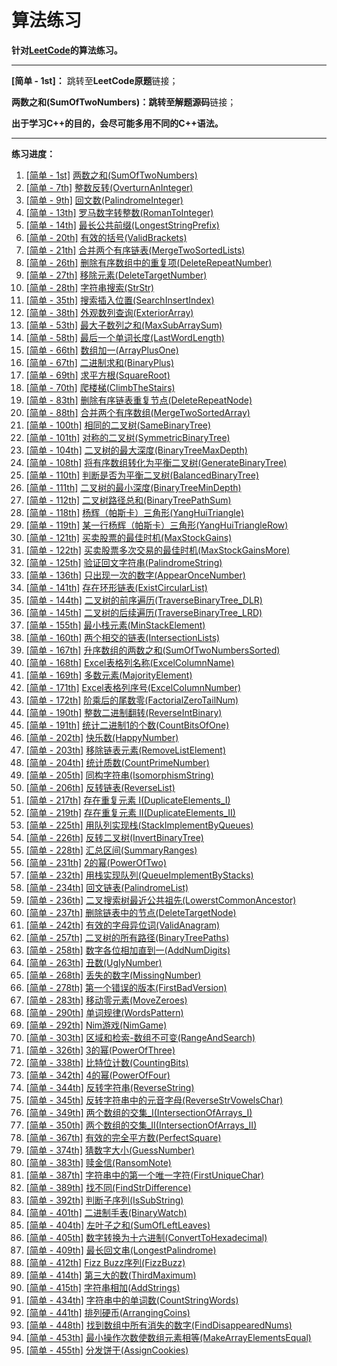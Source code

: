 # 算法练习
**针对[LeetCode](https://leetcode-cn.com)的算法练习。**

------

**[简单 - 1st]：** 跳转至**LeetCode原题**链接；

**两数之和(SumOfTwoNumbers)：**跳转至**解题源码**链接；

**出于学习C++的目的，会尽可能多用不同的C++语法。**

------

**练习进度：**

1. [[简单 - 1st]](https://leetcode-cn.com/problems/two-sum/)  [两数之和(SumOfTwoNumbers)](https://github.com/FrankXu7/AlgorithmCodes/tree/main/codes/SumOfTwoNumbers)
2. [[简单 - 7th]](https://leetcode-cn.com/problems/reverse-integer/)  [整数反转(OverturnAnInteger)](https://github.com/FrankXu7/AlgorithmCodes/tree/main/codes/OverturnAnInteger)
3. [[简单 - 9th]](https://leetcode-cn.com/problems/palindrome-number/)  [回文数(PalindromeInteger)](https://github.com/FrankXu7/AlgorithmCodes/tree/main/codes/PalindromeInteger)
4. [[简单 - 13th]](https://leetcode-cn.com/problems/roman-to-integer/)  [罗马数字转整数(RomanToInteger)](https://github.com/FrankXu7/AlgorithmCodes/tree/main/codes/RomanToInteger)
5. [[简单 - 14th]](https://leetcode-cn.com/problems/longest-common-prefix/)  [最长公共前缀(LongestStringPrefix)](https://github.com/FrankXu7/AlgorithmCodes/tree/main/codes/LongestStringPrefix)
6. [[简单 - 20th]](https://leetcode-cn.com/problems/valid-parentheses/)  [有效的括号(ValidBrackets)](https://github.com/FrankXu7/AlgorithmCodes/tree/main/codes/ValidBrackets)
7. [[简单 - 21th]](https://leetcode-cn.com/problems/merge-two-sorted-lists/)  [合并两个有序链表(MergeTwoSortedLists)](https://github.com/FrankXu7/AlgorithmCodes/tree/main/codes/MergeTwoSortedLists)
8. [[简单 - 26th]](https://leetcode-cn.com/problems/remove-duplicates-from-sorted-array/)  [删除有序数组中的重复项(DeleteRepeatNumber)](https://github.com/FrankXu7/AlgorithmCodes/tree/main/codes/DeleteRepeatNumber)
9. [[简单 - 27th]](https://leetcode-cn.com/problems/remove-element/)  [移除元素(DeleteTargetNumber)](https://github.com/FrankXu7/AlgorithmCodes/tree/main/codes/DeleteTargetNumber)
10. [[简单 - 28th]](https://leetcode-cn.com/problems/implement-strstr/)  [字符串搜索(StrStr)](https://github.com/FrankXu7/AlgorithmCodes/tree/main/codes/StrStr)
11. [[简单 - 35th]](https://leetcode-cn.com/problems/search-insert-position/)  [搜索插入位置(SearchInsertIndex)](https://github.com/FrankXu7/AlgorithmCodes/tree/main/codes/SearchInsertIndex)
12. [[简单 - 38th]](https://leetcode-cn.com/problems/count-and-say/)  [外观数列查询(ExteriorArray)](https://github.com/FrankXu7/AlgorithmCodes/tree/main/codes/ExteriorArray)
13. [[简单 - 53th]](https://leetcode-cn.com/problems/maximum-subarray/)  [最大子数列之和(MaxSubArraySum)](https://github.com/FrankXu7/AlgorithmCodes/tree/main/codes/MaxSubArraySum)
14. [[简单 - 58th]](https://leetcode-cn.com/problems/length-of-last-word/)  [最后一个单词长度(LastWordLength)](https://github.com/FrankXu7/AlgorithmCodes/tree/main/codes/LastWordLength)
15. [[简单 - 66th]](https://leetcode-cn.com/problems/plus-one/)  [数组加一(ArrayPlusOne)](https://github.com/FrankXu7/AlgorithmCodes/tree/main/codes/ArrayPlusOne)
16. [[简单 - 67th]](https://leetcode-cn.com/problems/add-binary/)  [二进制求和(BinaryPlus)](https://github.com/FrankXu7/AlgorithmCodes/tree/main/codes/BinaryPlus)
17. [[简单 - 69th]](https://leetcode-cn.com/problems/sqrtx/)  [求平方根(SquareRoot)](https://github.com/FrankXu7/AlgorithmCodes/tree/main/codes/SquareRoot)
18. [[简单 - 70th]](https://leetcode-cn.com/problems/climbing-stairs/)  [爬楼梯(ClimbTheStairs)](https://github.com/FrankXu7/AlgorithmCodes/tree/main/codes/ClimbTheStairs)
19. [[简单 - 83th]](https://leetcode-cn.com/problems/remove-duplicates-from-sorted-list/)  [删除有序链表重复节点(DeleteRepeatNode)](https://github.com/FrankXu7/AlgorithmCodes/tree/main/codes/DeleteRepeatNode)
20. [[简单 - 88th]](https://leetcode-cn.com/problems/merge-sorted-array/)  [合并两个有序数组(MergeTwoSortedArray)](https://github.com/FrankXu7/AlgorithmCodes/tree/main/codes/MergeTwoSortedArray)
21. [[简单 - 100th]](https://leetcode-cn.com/problems/same-tree/)  [相同的二叉树(SameBinaryTree)](https://github.com/FrankXu7/AlgorithmCodes/tree/main/codes/SameBinaryTree)
22. [[简单 - 101th]](https://leetcode-cn.com/problems/symmetric-tree/)  [对称的二叉树(SymmetricBinaryTree)](https://github.com/FrankXu7/AlgorithmCodes/tree/main/codes/SymmetricBinaryTree)
23. [[简单 - 104th]](https://leetcode-cn.com/problems/maximum-depth-of-binary-tree/)  [二叉树的最大深度(BinaryTreeMaxDepth)](https://github.com/FrankXu7/AlgorithmCodes/tree/main/codes/BinaryTreeMaxDepth)
24. [[简单 - 108th]](https://leetcode-cn.com/problems/convert-sorted-array-to-binary-search-tree/)  [将有序数组转化为平衡二叉树(GenerateBinaryTree)](https://github.com/FrankXu7/AlgorithmCodes/tree/main/codes/GenerateBinaryTree)
25. [[简单 - 110th]](https://leetcode-cn.com/problems/balanced-binary-tree/)  [判断是否为平衡二叉树(BalancedBinaryTree)](https://github.com/FrankXu7/AlgorithmCodes/tree/main/codes/BalancedBinaryTree)
26. [[简单 - 111th]](https://leetcode-cn.com/problems/minimum-depth-of-binary-tree/)  [二叉树的最小深度(BinaryTreeMinDepth)](https://github.com/FrankXu7/AlgorithmCodes/tree/main/codes/BinaryTreeMinDepth)
27. [[简单 - 112th]](https://leetcode-cn.com/problems/path-sum/)  [二叉树路径总和(BinaryTreePathSum)](https://github.com/FrankXu7/AlgorithmCodes/tree/main/codes/BinaryTreePathSum)
28. [[简单 - 118th]](https://leetcode-cn.com/problems/pascals-triangle/)  [杨辉（帕斯卡）三角形(YangHuiTriangle)](https://github.com/FrankXu7/AlgorithmCodes/tree/main/codes/YangHuiTriangle)
29. [[简单 - 119th]](https://leetcode-cn.com/problems/pascals-triangle-ii/)  [某一行杨辉（帕斯卡）三角形(YangHuiTriangleRow)](https://github.com/FrankXu7/AlgorithmCodes/tree/main/codes/YangHuiTriangleRow)
30. [[简单 - 121th]](https://leetcode-cn.com/problems/best-time-to-buy-and-sell-stock/)  [买卖股票的最佳时机(MaxStockGains)](https://github.com/FrankXu7/AlgorithmCodes/tree/main/codes/MaxStockGains)
31. [[简单 - 122th]](https://leetcode-cn.com/problems/best-time-to-buy-and-sell-stock-ii/)  [买卖股票多次交易的最佳时机(MaxStockGainsMore)](https://github.com/FrankXu7/AlgorithmCodes/tree/main/codes/MaxStockGainsMore)
32. [[简单 - 125th]](https://leetcode-cn.com/problems/valid-palindrome/)  [验证回文字符串(PalindromeString)](https://github.com/FrankXu7/AlgorithmCodes/tree/main/codes/PalindromeString)
33. [[简单 - 136th]](https://leetcode-cn.com/problems/single-number/)  [只出现一次的数字(AppearOnceNumber)](https://github.com/FrankXu7/AlgorithmCodes/tree/main/codes/AppearOnceNumber)
34. [[简单 - 141th]](https://leetcode-cn.com/problems/linked-list-cycle/)  [存在环形链表(ExistCircularList)](https://github.com/FrankXu7/AlgorithmCodes/tree/main/codes/ExistCircularList)
35. [[简单 - 144th]](https://leetcode-cn.com/problems/binary-tree-preorder-traversal/)  [二叉树的前序遍历(TraverseBinaryTree_DLR)](https://github.com/FrankXu7/AlgorithmCodes/tree/main/codes/TraverseBinaryTree_DLR)
36. [[简单 - 145th]](https://leetcode-cn.com/problems/binary-tree-postorder-traversal/)  [二叉树的后续遍历(TraverseBinaryTree_LRD)](https://github.com/FrankXu7/AlgorithmCodes/tree/main/codes/TraverseBinaryTree_LRD)
37. [[简单 - 155th]](https://leetcode-cn.com/problems/min-stack/)  [最小栈元素(MinStackElement)](https://github.com/FrankXu7/AlgorithmCodes/tree/main/codes/MinStackElement)
38. [[简单 - 160th]](https://leetcode-cn.com/problems/intersection-of-two-linked-lists/)  [两个相交的链表(IntersectionLists)](https://github.com/FrankXu7/AlgorithmCodes/tree/main/codes/IntersectionLists)
39. [[简单 - 167th]](https://leetcode-cn.com/problems/two-sum-ii-input-array-is-sorted/)  [升序数组的两数之和(SumOfTwoNumbersSorted)](https://github.com/FrankXu7/AlgorithmCodes/tree/main/codes/SumOfTwoNumbersSorted)
40. [[简单 - 168th]](https://leetcode-cn.com/problems/excel-sheet-column-title/)  [Excel表格列名称(ExcelColumnName)](https://github.com/FrankXu7/AlgorithmCodes/tree/main/codes/ExcelColumnName)
41. [[简单 - 169th]](https://leetcode-cn.com/problems/majority-element/)  [多数元素(MajorityElement)](https://github.com/FrankXu7/AlgorithmCodes/tree/main/codes/MajorityElement)
42. [[简单 - 171th]](https://leetcode-cn.com/problems/excel-sheet-column-number/)  [Excel表格列序号(ExcelColumnNumber)](https://github.com/FrankXu7/AlgorithmCodes/tree/main/codes/ExcelColumnNumber)
43. [[简单 - 172th]](https://leetcode-cn.com/problems/factorial-trailing-zeroes/)  [阶乘后的尾数零(FactorialZeroTailNum)](https://github.com/FrankXu7/AlgorithmCodes/tree/main/codes/FactorialZeroTailNum)
44. [[简单 - 190th]](https://leetcode-cn.com/problems/reverse-bits/)  [整数二进制翻转(ReverseIntBinary)](https://github.com/FrankXu7/AlgorithmCodes/tree/main/codes/ReverseIntBinary)
45. [[简单 - 191th]](https://leetcode-cn.com/problems/number-of-1-bits/)  [统计二进制1的个数(CountBitsOfOne)](https://github.com/FrankXu7/AlgorithmCodes/tree/main/codes/CountBitsOfOne)
46. [[简单 - 202th]](https://leetcode-cn.com/problems/happy-number/)  [快乐数(HappyNumber)](https://github.com/FrankXu7/AlgorithmCodes/tree/main/codes/HappyNumber)
47. [[简单 - 203th]](https://leetcode-cn.com/problems/remove-linked-list-elements/)  [移除链表元素(RemoveListElement)](https://github.com/FrankXu7/AlgorithmCodes/tree/main/codes/RemoveListElement)
48. [[简单 - 204th]](https://leetcode-cn.com/problems/count-primes/)  [统计质数(CountPrimeNumber)](https://github.com/FrankXu7/AlgorithmCodes/tree/main/codes/CountPrimeNumber)
49. [[简单 - 205th]](https://leetcode-cn.com/problems/isomorphic-strings/)  [同构字符串(IsomorphismString)](https://github.com/FrankXu7/AlgorithmCodes/tree/main/codes/IsomorphismString)
50. [[简单 - 206th]](https://leetcode-cn.com/problems/reverse-linked-list/)  [反转链表(ReverseList)](https://github.com/FrankXu7/AlgorithmCodes/tree/main/codes/ReverseList)
51. [[简单 - 217th]](https://leetcode-cn.com/problems/contains-duplicate/)  [存在重复元素 I(DuplicateElements_I)](https://github.com/FrankXu7/AlgorithmCodes/tree/main/codes/DuplicateElements_I)
52. [[简单 - 219th]](https://leetcode-cn.com/problems/contains-duplicate-ii/)  [存在重复元素 II(DuplicateElements_II)](https://github.com/FrankXu7/AlgorithmCodes/tree/main/codes/DuplicateElements_II)
53. [[简单 - 225th]](https://leetcode-cn.com/problems/implement-stack-using-queues/)  [用队列实现栈(StackImplementByQueues)](https://github.com/FrankXu7/AlgorithmCodes/tree/main/codes/StackImplementByQueues)
54. [[简单 - 226th]](https://leetcode-cn.com/problems/invert-binary-tree/)  [反转二叉树(InvertBinaryTree)](https://github.com/FrankXu7/AlgorithmCodes/tree/main/codes/InvertBinaryTree)
55. [[简单 - 228th]](https://leetcode-cn.com/problems/summary-ranges/)  [汇总区间(SummaryRanges)](https://github.com/FrankXu7/AlgorithmCodes/tree/main/codes/SummaryRanges)
56. [[简单 - 231th]](https://leetcode-cn.com/problems/power-of-two/)  [2的幂(PowerOfTwo)](https://github.com/FrankXu7/AlgorithmCodes/tree/main/codes/PowerOfTwo)
57. [[简单 - 232th]](https://leetcode-cn.com/problems/implement-queue-using-stacks/)  [用栈实现队列(QueueImplementByStacks)](https://github.com/FrankXu7/AlgorithmCodes/tree/main/codes/QueueImplementByStacks)
58. [[简单 - 234th]](https://leetcode-cn.com/problems/palindrome-linked-list/)  [回文链表(PalindromeList)](https://github.com/FrankXu7/AlgorithmCodes/tree/main/codes/PalindromeList)
59. [[简单 - 236th]](https://leetcode-cn.com/problems/lowest-common-ancestor-of-a-binary-search-tree/)  [二叉搜索树最近公共祖先(LowerstCommonAncestor)](https://github.com/FrankXu7/AlgorithmCodes/tree/main/codes/LowerstCommonAncestor)
60. [[简单 - 237th]](https://leetcode-cn.com/problems/delete-node-in-a-linked-list/)  [删除链表中的节点(DeleteTargetNode)](https://github.com/FrankXu7/AlgorithmCodes/tree/main/codes/DeleteTargetNode)
61. [[简单 - 242th]](https://leetcode-cn.com/problems/valid-anagram/)  [有效的字母异位词(ValidAnagram)](https://github.com/FrankXu7/AlgorithmCodes/tree/main/codes/ValidAnagram)
62. [[简单 - 257th]](https://leetcode-cn.com/problems/binary-tree-paths/)  [二叉树的所有路径(BinaryTreePaths)](https://github.com/FrankXu7/AlgorithmCodes/tree/main/codes/BinaryTreePaths)
63. [[简单 - 258th]](https://leetcode-cn.com/problems/add-digits/)  [数字各位相加直到一(AddNumDigits)](https://github.com/FrankXu7/AlgorithmCodes/tree/main/codes/AddNumDigits)
64. [[简单 - 263th]](https://leetcode-cn.com/problems/ugly-number/)  [丑数(UglyNumber)](https://github.com/FrankXu7/AlgorithmCodes/tree/main/codes/UglyNumber)
65. [[简单 - 268th]](https://leetcode-cn.com/problems/missing-number/)  [丢失的数字(MissingNumber)](https://github.com/FrankXu7/AlgorithmCodes/tree/main/codes/MissingNumber)
66. [[简单 - 278th]](https://leetcode-cn.com/problems/first-bad-version/)  [第一个错误的版本(FirstBadVersion)](https://github.com/FrankXu7/AlgorithmCodes/tree/main/codes/FirstBadVersion)
67. [[简单 - 283th]](https://leetcode-cn.com/problems/move-zeroes/)  [移动零元素(MoveZeroes)](https://github.com/FrankXu7/AlgorithmCodes/tree/main/codes/MoveZeroes)
68. [[简单 - 290th]](https://leetcode-cn.com/problems/word-pattern/)  [单词规律(WordsPattern)](https://github.com/FrankXu7/AlgorithmCodes/tree/main/codes/WordsPattern)
69. [[简单 - 292th]](https://leetcode-cn.com/problems/nim-game/)  [Nim游戏(NimGame)](https://github.com/FrankXu7/AlgorithmCodes/tree/main/codes/NimGame)
70. [[简单 - 303th]](https://leetcode-cn.com/problems/range-sum-query-immutable/)  [区域和检索-数组不可变(RangeAndSearch)](https://github.com/FrankXu7/AlgorithmCodes/tree/main/codes/RangeAndSearch)
71. [[简单 - 326th]](https://leetcode-cn.com/problems/power-of-three/)  [3的幂(PowerOfThree)](https://github.com/FrankXu7/AlgorithmCodes/tree/main/codes/PowerOfThree)
72. [[简单 - 338th]](https://leetcode-cn.com/problems/counting-bits/)  [比特位计数(CountingBits)](https://github.com/FrankXu7/AlgorithmCodes/tree/main/codes/CountingBits)
73. [[简单 - 342th]](https://leetcode-cn.com/problems/power-of-four/)  [4的幂(PowerOfFour)](https://github.com/FrankXu7/AlgorithmCodes/tree/main/codes/PowerOfFour)
74. [[简单 - 344th]](https://leetcode-cn.com/problems/reverse-string/)  [反转字符串(ReverseString)](https://github.com/FrankXu7/AlgorithmCodes/tree/main/codes/ReverseString)
75. [[简单 - 345th]](https://leetcode-cn.com/problems/reverse-vowels-of-a-string/)  [反转字符串中的元音字母(ReverseStrVowelsChar)](https://github.com/FrankXu7/AlgorithmCodes/tree/main/codes/ReverseStrVowelsChar)
76. [[简单 - 349th]](https://leetcode-cn.com/problems/intersection-of-two-arrays/)  [两个数组的交集_I(IntersectionOfArrays_I)](https://github.com/FrankXu7/AlgorithmCodes/tree/main/codes/IntersectionOfArrays_I)
77. [[简单 - 350th]](https://leetcode-cn.com/problems/intersection-of-two-arrays-ii/)  [两个数组的交集_II(IntersectionOfArrays_II)](https://github.com/FrankXu7/AlgorithmCodes/tree/main/codes/IntersectionOfArrays_II)
78. [[简单 - 367th]](https://leetcode-cn.com/problems/valid-perfect-square/)  [有效的完全平方数(PerfectSquare)](https://github.com/FrankXu7/AlgorithmCodes/tree/main/codes/PerfectSquare)
79. [[简单 - 374th]](https://leetcode-cn.com/problems/guess-number-higher-or-lower/)  [猜数字大小(GuessNumber)](https://github.com/FrankXu7/AlgorithmCodes/tree/main/codes/GuessNumber)
80. [[简单 - 383th]](https://leetcode-cn.com/problems/ransom-note/)  [赎金信(RansomNote)](https://github.com/FrankXu7/AlgorithmCodes/tree/main/codes/RansomNote)
81. [[简单 - 387th]](https://leetcode-cn.com/problems/first-unique-character-in-a-string/)  [字符串中的第一个唯一字符(FirstUniqueChar)](https://github.com/FrankXu7/AlgorithmCodes/tree/main/codes/FirstUniqueChar)
82. [[简单 - 389th]](https://leetcode-cn.com/problems/find-the-difference/)  [找不同(FindStrDifference)](https://github.com/FrankXu7/AlgorithmCodes/tree/main/codes/FindStrDifference)
83. [[简单 - 392th]](https://leetcode-cn.com/problems/is-subsequence/)  [判断子序列(IsSubString)](https://github.com/FrankXu7/AlgorithmCodes/tree/main/codes/IsSubString)
84. [[简单 - 401th]](https://leetcode-cn.com/problems/binary-watch/) [二进制手表(BinaryWatch)](https://github.com/FrankXu7/AlgorithmCodes/tree/main/codes/BinaryWatch)
85. [[简单 - 404th]](https://leetcode-cn.com/problems/sum-of-left-leaves/) [左叶子之和(SumOfLeftLeaves)](https://github.com/FrankXu7/AlgorithmCodes/tree/main/codes/SumOfLeftLeaves)
86. [[简单 - 405th]](https://leetcode-cn.com/problems/convert-a-number-to-hexadecimal/) [数字转换为十六进制(ConvertToHexadecimal)](https://github.com/FrankXu7/AlgorithmCodes/tree/main/codes/ConvertToHexadecimal)
87. [[简单 - 409th]](https://leetcode-cn.com/problems/longest-palindrome/) [最长回文串(LongestPalindrome)](https://github.com/FrankXu7/AlgorithmCodes/tree/main/codes/LongestPalindrome)
88. [[简单 - 412th]](https://leetcode-cn.com/problems/fizz-buzz/) [Fizz Buzz序列(FizzBuzz)](https://github.com/FrankXu7/AlgorithmCodes/tree/main/codes/FizzBuzz)
89. [[简单 - 414th]](https://leetcode-cn.com/problems/third-maximum-number/) [第三大的数(ThirdMaximum)](https://github.com/FrankXu7/AlgorithmCodes/tree/main/codes/ThirdMaximum)
90. [[简单 - 415th]](https://leetcode-cn.com/problems/add-strings/) [字符串相加(AddStrings)](https://github.com/FrankXu7/AlgorithmCodes/tree/main/codes/AddStrings)
91. [[简单 - 434th]](https://leetcode-cn.com/problems/number-of-segments-in-a-string/) [字符串中的单词数(CountStringWords)](https://github.com/FrankXu7/AlgorithmCodes/tree/main/codes/CountStringWords)
92. [[简单 - 441th]](https://leetcode-cn.com/problems/arranging-coins/) [排列硬币(ArrangingCoins)](https://github.com/FrankXu7/AlgorithmCodes/tree/main/codes/ArrangingCoins)
93. [[简单 - 448th]](https://leetcode-cn.com/problems/find-all-numbers-disappeared-in-an-array/) [找到数组中所有消失的数字(FindDisappearedNums)](https://github.com/FrankXu7/AlgorithmCodes/tree/main/codes/FindDisappearedNums)
94. [[简单 - 453th]](https://leetcode-cn.com/problems/minimum-moves-to-equal-array-elements/) [最小操作次数使数组元素相等(MakeArrayElementsEqual)](https://github.com/FrankXu7/AlgorithmCodes/tree/main/codes/MakeArrayElementsEqual)
95. [[简单 - 455th]](https://leetcode-cn.com/problems/assign-cookies/) [分发饼干(AssignCookies)](https://github.com/FrankXu7/AlgorithmCodes/tree/main/codes/AssignCookies)
